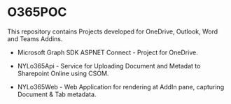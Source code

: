 # O365POC

This repository contains Projects developed for OneDrive, Outlook, Word and Teams Addins.


* Microsoft Graph SDK ASPNET Connect - Project for OneDrive.

* NYLo365Api - Service for Uploading Document and Metadat to Sharepoint Online using CSOM.

* NYLo365Web - Web Application for rendering at AddIn pane, capturing Document & Tab metadata.

